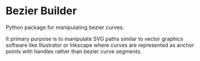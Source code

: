 # Bezier Builder

Python package for manipulating bezier curves.

It primary purpose is to manipulate SVG paths similar to vector graphics software like Illustrator or Inkscape where curves are represented as anchor points with handles rather than bezier curve segments.
